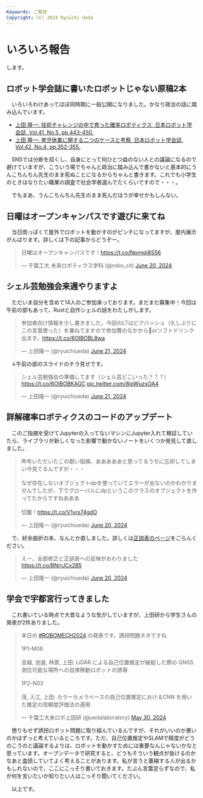 ```yaml
---
Keywords: ご報告
Copyright: (C) 2024 Ryuichi Ueda
---
```


# いろいろ報告

します。

## ロボット学会誌に書いたロボットじゃない原稿2本

　いろいろわけあってほぼ同時期に一般公開になりました。かなり政治の話に踏み込んでいます。

* [上田 隆一: 技術チャレンジの中で育った確率ロボティクス, 日本ロボット学会誌, Vol.41, No.5, pp.443-450.](https://www.jstage.jst.go.jp/article/jrsj/41/5/41_41_443/_article/-char/ja/)
* [上田 隆一: 育児休業に関する二つのケースと考察, 日本ロボット学会誌, Vol.42, No.4, pp.352-355.](https://www.jstage.jst.go.jp/article/jrsj/42/4/42_42_352/_article/-char/ja) 

　SNSでは分断を招くし、自身にとって何ひとつ益のない人との議論になるので避けていますが、こういう場でちゃんと政治に踏み込んで書かないと基本的にうんこちんちん先生のまま死ぬことになるからちゃんと書きます。これでも小学生のときはなりたい職業の調査で社会学者選んでたくらいですので・・・。

　でもまあ、うんこちんちん先生のまま死んだほうが幸せかもしんない。

## 日曜はオープンキャンパスです遊びに来てね

　当日雨っぽくて屋外でロボットを動かすのがピンチになってますが、屋内展示がんばります。詳しくは下の記事からどうぞー。

<blockquote class="twitter-tweet"><p lang="ja" dir="ltr">日曜はオープンキャンパスです！<a href="https://t.co/Npmjqi8S56">https://t.co/Npmjqi8S56</a></p>&mdash; 千葉工大 未来ロボティクス学科 (@robo_cit) <a href="https://twitter.com/robo_cit/status/1803780526974837040?ref_src=twsrc%5Etfw">June 20, 2024</a></blockquote> <script async src="https://platform.twitter.com/widgets.js" charset="utf-8"></script>

## シェル芸勉強会来週やりますよ

　ただいま自分を含めて14人のご参加承っております。まだまだ募集中！今回は午前の部もあって、Rustと自作シェルの話をわたしがします。

<blockquote class="twitter-tweet"><p lang="ja" dir="ltr">参加者向け情報を少し書きました。今回のLTはビアバッシュ（久しぶりにこの言葉使った）を兼ねてますので参加費のなかから🍺orソフトドリンク出ます。<a href="https://t.co/6OIBOBL8wa">https://t.co/6OIBOBL8wa</a></p>&mdash; 上田隆一 (@ryuichiueda) <a href="https://twitter.com/ryuichiueda/status/1804041006192693640?ref_src=twsrc%5Etfw">June 21, 2024</a></blockquote> <script async src="https://platform.twitter.com/widgets.js" charset="utf-8"></script>


　↓午前の部のスライドのチラ見せです。

<blockquote class="twitter-tweet"><p lang="ja" dir="ltr">シェル芸勉強会の準備してます（シェル芸どこいった？？？）<a href="https://t.co/6OIBOBKAGC">https://t.co/6OIBOBKAGC</a> <a href="https://t.co/8ipWuzsOA4">pic.twitter.com/8ipWuzsOA4</a></p>&mdash; 上田隆一 (@ryuichiueda) <a href="https://twitter.com/ryuichiueda/status/1803990919915450834?ref_src=twsrc%5Etfw">June 21, 2024</a></blockquote> <script async src="https://platform.twitter.com/widgets.js" charset="utf-8"></script>

## 詳解確率ロボティクスのコードのアップデート

　このご指摘を受けてJupyterの入ってないマシンにJupyter入れて検証していたら、ライブラリが新しくなった影響で動かないノートをいくつか発見して直しました。

<blockquote class="twitter-tweet"><p lang="ja" dir="ltr">昨年いただいたこの鋭い指摘、あああああと思ってるうちに忘却してしまい今見てるんですが・・・<br><br>なぜ存在しないオブジェクトdpを使っていてエラーが出ないのかわかりませんでしたが、下でグローバルにdpというこのクラスのオブジェクトを作ってたからですねあああ<br><br>切腹！<a href="https://t.co/V1vrs74gdO">https://t.co/V1vrs74gdO</a></p>&mdash; 上田隆一 (@ryuichiueda) <a href="https://twitter.com/ryuichiueda/status/1803638049148117433?ref_src=twsrc%5Etfw">June 20, 2024</a></blockquote> <script async src="https://platform.twitter.com/widgets.js" charset="utf-8"></script>

　で、紆余曲折の末、なんとか直しました。詳しくは[正誤表のページ](/?page=lnpr_typo)をごらんください。

<blockquote class="twitter-tweet"><p lang="ja" dir="ltr">えー、全部修正と正誤表への反映がおわりました<a href="https://t.co/BNrrJCx2B5">https://t.co/BNrrJCx2B5</a></p>&mdash; 上田隆一 (@ryuichiueda) <a href="https://twitter.com/ryuichiueda/status/1803735031636214246?ref_src=twsrc%5Etfw">June 20, 2024</a></blockquote> <script async src="https://platform.twitter.com/widgets.js" charset="utf-8"></script>


## 学会で宇都宮行ってきました

　これ書いている時点で大昔なような気がしていますが、上田研から学生さんの発表が2件ありました。

<blockquote class="twitter-tweet"><p lang="ja" dir="ltr">本日の <a href="https://twitter.com/hashtag/ROBOMECH2024?src=hash&amp;ref_src=twsrc%5Etfw">#ROBOMECH2024</a> の発表です。誘拐問題ネタですね<br><br>1P1-M08<br><br>吉越, 池邉, 林原, 上田: LiDAR による自己位置推定が破綻した際の GNSS 測位可能な場所への自律移動ロボットの誘導<br><br>1P2-N03<br><br>茂, 入江, 上田: カラーカメラベースの自己位置推定におけるCNN を用いた推定の信頼度評価法の適用</p>&mdash; 千葉工大未ロボ上田研 (@uedalaboratory) <a href="https://twitter.com/uedalaboratory/status/1795969878387503279?ref_src=twsrc%5Etfw">May 30, 2024</a></blockquote> <script async src="https://platform.twitter.com/widgets.js" charset="utf-8"></script>

　懲りもせず誘拐ロボット問題に取り組んでいるんですが、それがいいのか悪いのかはずっと考えているところです。ただ、自己位置推定やSLAMで精度がどうのこうのと議論するよりは、ロボットを動かすためには重要なんじゃないかなと思っています。オープンデータで研究すると、どうもそういう観点が抜けるのかなあと査読していてよく考えることがあります。私が言うと萎縮する人が出るかもしれないので、ここにこっそり書いておきます。たぶん言葉足らずなので、私が何を言いたいか知りたい人はこっそり聞いてください。


　以上です。
